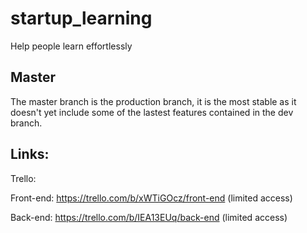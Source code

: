 # startup_learning
Help people learn effortlessly

## Master
The master branch is the production branch, it is the most stable as it doesn't yet include some of the lastest features contained in the dev branch.

## Links:
Trello:

Front-end: https://trello.com/b/xWTiGOcz/front-end (limited access)

Back-end: https://trello.com/b/IEA13EUq/back-end (limited access)
